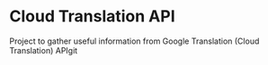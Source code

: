 # Cloud Translation API
Project to gather useful information from Google Translation (Cloud Translation) APIgit
